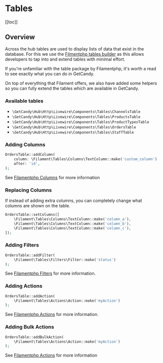 # Tables

[[toc]]

## Overview

Across the hub tables are used to display lists of data that exist in the database. For this we use the [Filmentphp tables builder](https://filamentphp.com/docs/2.x/tables/installation) as this allows developers to tap into and extend tables with minimal effort.

If you're unfamiliar with the table package by Filamentphp, it's worth a read to see exactly what you can do in GetCandy.

On top of everything that Filament offers, we also have added some helpers so you can fully extend the tables which are available in GetCandy.


### Available tables

- `\GetCandy\Hub\Http\Livewire\Components\Tables\ChannelsTable`
- `\GetCandy\Hub\Http\Livewire\Components\Tables\ProductsTable`
- `\GetCandy\Hub\Http\Livewire\Components\Tables\ProductTypesTable`
- `\GetCandy\Hub\Http\Livewire\Components\Tables\OrdersTable`
- `\GetCandy\Hub\Http\Livewire\Components\Tables\StaffTable`

### Adding Columns

```php
OrdersTable::addColumn(
    column: \Filament\Tables\Columns\TextColumn::make('custom_column'),
    after: 'id',
);
```

See [Filamentphp Columns](https://filamentphp.com/docs/2.x/tables/columns#getting-started) for more information

### Replacing Columns

If instead of adding extra columns, you can completely change what columns are shown on the table.

```php
OrdersTable::setColumns([
    \Filament\Tables\Columns\TextColumn::make('column_a'),
    \Filament\Tables\Columns\TextColumn::make('column_b'),
    \Filament\Tables\Columns\TextColumn::make('column_c'),
]);
```

### Adding Filters

```php
OrdersTable::addFilter(
    \Filament\Tables\Filters\Filter::make('status')
);
```

See [Filamentphp Filters](https://filamentphp.com/docs/2.x/tables/filters#getting-started) for more information.

### Adding Actions

```php
OrdersTable::addAction(
    \Filament\Tables\Actions\Action::make('myAction')
);
```

See [Filamentphp Actions](https://filamentphp.com/docs/2.x/tables/actions#getting-started) for more information.

### Adding Bulk Actions

```php
OrdersTable::addBulkAction(
    \Filament\Tables\Actions\Action::make('myAction')
);
```

See [Filamentphp Actions](https://filamentphp.com/docs/2.x/tables/actions#getting-started) for more information
